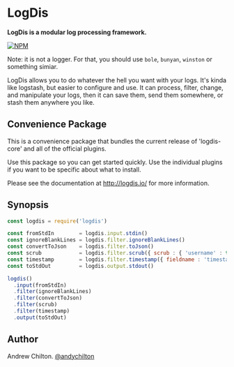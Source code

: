 # LogDis #

**LogDis is a modular log processing framework.**

[![NPM](https://nodei.co/npm/logdis.png?compact=true)](https://nodei.co/npm/logdis/)

Note: it is not a logger. For that, you should use `bole`, `bunyan`, `winston` or something simiar.

LogDis allows you to do whatever the hell you want with your logs. It's kinda like logstash, but easier to configure
and use. It can process, filter, change, and manipulate your logs, then it can save them, send them somewhere, or stash
them anywhere you like.

## Convenience Package ##

This is a convenience package that bundles the current release of 'logdis-core' and all of the official plugins.

Use this package so you can get started quickly. Use the individual plugins if you want to be specific about what to
install.

Please see the documentation at http://logdis.io/ for more information.

## Synopsis ##

```js
const logdis = require('logdis')

const fromStdIn        = logdis.input.stdin()
const ignoreBlankLines = logdis.filter.ignoreBlankLines()
const convertToJson    = logdis.filter.toJson()
const scrub            = logdis.filter.scrub({ scrub : { 'username' : true } })
const timestamp        = logdis.filter.timestamp({ fieldname : 'timestamp', format : 'epoch' })
const toStdOut         = logdis.output.stdout()

logdis()
  .input(fromStdIn)
  .filter(ignoreBlankLines)
  .filter(convertToJson)
  .filter(scrub)
  .filter(timestamp)
  .output(toStdOut)
```

## Author ##

Andrew Chilton. [@andychilton](https://twitter.com/andychilton)
